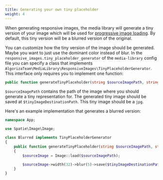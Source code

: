 ```yaml
---
title: Generating your own tiny placeholder
weight: 4
---
```


When generating responsive images, the media library will generate a tiny version of your image which will be used for [progressive image loading](/laravel-medialibrary/v10/responsive-images/getting-started-with-responsive-images#progressive-image-loading). By default, this tiny version will be a blurred version of the original.

You can customize how the tiny version of the image should be generated. Maybe you want to just use the dominant color instead of blur. In the  `responsive_images.tiny_placeholder_generator` of the `media-library` config file you can specify a class that implements `AlgorizaTeam\MediaLibrary\ResponsiveImages\TinyPlaceholderGenerator`. This interface only requires you to implement one function:

```php
public function generateTinyPlaceholder(string $sourceImagePath, string $tinyImageDestinationPath);
```

`$sourceImagePath` contains the path of the image where you should generate a tiny representation for. The generated tiny image should be saved at `$tinyImageDestinationPath`. This tiny image should be a `jpg`.

Here's an example implementation that generates a blurred version:

```php
namespace App;

use Spatie\Image\Image;

class Blurred implements TinyPlaceholderGenerator
{
    public function generateTinyPlaceholder(string $sourceImagePath, string $tinyImageDestinationPath)
    {
        $sourceImage = Image::load($sourceImagePath);

        $sourceImage->width(32)->blur(5)->save($tinyImageDestinationPath);
    }
}
```
